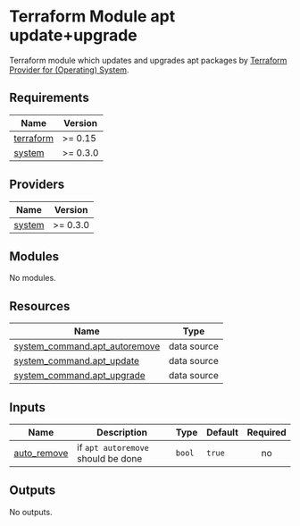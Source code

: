 # Terraform Module apt update+upgrade

Terraform module which updates and upgrades apt packages by [Terraform Provider for (Operating) System](https://registry.terraform.io/providers/neuspaces/system).

<!-- BEGIN_TF_DOCS -->
## Requirements

| Name | Version |
|------|---------|
| <a name="requirement_terraform"></a> [terraform](#requirement\_terraform) | >= 0.15 |
| <a name="requirement_system"></a> [system](#requirement\_system) | >= 0.3.0 |

## Providers

| Name | Version |
|------|---------|
| <a name="provider_system"></a> [system](#provider\_system) | >= 0.3.0 |

## Modules

No modules.

## Resources

| Name | Type |
|------|------|
| [system_command.apt_autoremove](https://registry.terraform.io/providers/neuspaces/system/latest/docs/data-sources/command) | data source |
| [system_command.apt_update](https://registry.terraform.io/providers/neuspaces/system/latest/docs/data-sources/command) | data source |
| [system_command.apt_upgrade](https://registry.terraform.io/providers/neuspaces/system/latest/docs/data-sources/command) | data source |

## Inputs

| Name | Description | Type | Default | Required |
|------|-------------|------|---------|:--------:|
| <a name="input_auto_remove"></a> [auto\_remove](#input\_auto\_remove) | if `apt autoremove` should be done | `bool` | `true` | no |

## Outputs

No outputs.
<!-- END_TF_DOCS -->
